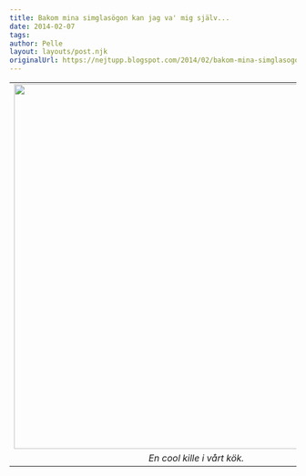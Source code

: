 ```yaml
---
title: Bakom mina simglasögon kan jag va' mig själv...
date: 2014-02-07
tags: 	
author: Pelle
layout: layouts/post.njk
originalUrl: https://nejtupp.blogspot.com/2014/02/bakom-mina-simglasogon-kan-jag-va-mig.html
---
```


<table align="center" cellpadding="0" cellspacing="0" class="tr-caption-container" style="margin-left: auto; margin-right: auto; text-align: center;"><tbody><tr><td style="text-align: center;"><img src="../../../../img/A%CC%8Ake+slutar+med+napp-PERK3621.jpg" height="640" width="640"></td></tr><tr><td class="tr-caption" style="text-align: center;"><i>En cool kille i vårt kök.</i></td></tr></tbody></table><br><br>
